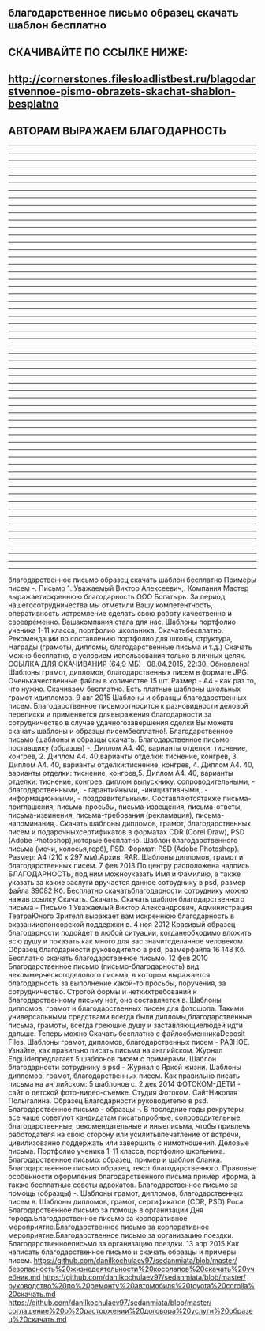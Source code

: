 благодарственное письмо образец скачать шаблон бесплатно
--------------------------------------------------
СКАЧИВАЙТЕ ПО ССЫЛКЕ НИЖЕ:
--------------------------------------------------
http://cornerstones.filesloadlistbest.ru/blagodarstvennoe-pismo-obrazets-skachat-shablon-besplatno
--------------------------------------------------
АВТОРАМ ВЫРАЖАЕМ БЛАГОДАРНОСТЬ
--------------------------------------------------
--------------------------------------------------
--------------------------------------------------
--------------------------------------------------
--------------------------------------------------
--------------------------------------------------
--------------------------------------------------
--------------------------------------------------
--------------------------------------------------
--------------------------------------------------
--------------------------------------------------
--------------------------------------------------
--------------------------------------------------
--------------------------------------------------
--------------------------------------------------
--------------------------------------------------
--------------------------------------------------
--------------------------------------------------
--------------------------------------------------
--------------------------------------------------
--------------------------------------------------
--------------------------------------------------
--------------------------------------------------
--------------------------------------------------
--------------------------------------------------
--------------------------------------------------
--------------------------------------------------
--------------------------------------------------
--------------------------------------------------
--------------------------------------------------
--------------------------------------------------
--------------------------------------------------
--------------------------------------------------
--------------------------------------------------
--------------------------------------------------
--------------------------------------------------
--------------------------------------------------
--------------------------------------------------
--------------------------------------------------
--------------------------------------------------
--------------------------------------------------
--------------------------------------------------
--------------------------------------------------
--------------------------------------------------
--------------------------------------------------
--------------------------------------------------
--------------------------------------------------
--------------------------------------------------
--------------------------------------------------
--------------------------------------------------
--------------------------------------------------
--------------------------------------------------
--------------------------------------------------
--------------------------------------------------
--------------------------------------------------
--------------------------------------------------
--------------------------------------------------
--------------------------------------------------
--------------------------------------------------
благодарственное письмо образец скачать шаблон бесплатно Примеры писем -. Письмо 1. Уважаемый Виктор Алексеевич,. Компания Мастер выражаетискреннюю благодарность ООО Богатырь. За период нашегосотрудничества мы отметили Вашу компетентность, оперативность истремление сделать свою работу качественно и своевременно. Вашакомпания стала для нас. Шаблоны портфолио ученика 1-11 класса, портфолио школьника. Скачатьбесплатно. Рекомендации по составлению портфолио для школы, структура, Награды (грамоты, дипломы, благодарственные письма и т.д.) Скачать можно бесплатно, с условием использования только в личных целях. ССЫЛКА ДЛЯ СКАЧИВАНИЯ (64,9 МБ) , 08.04.2015, 22:30. Обновлено!Шаблоны грамот, дипломов, благодарственных писем в формате JPG. Оченькачественные файлы в количестве 15 шт. Размер - А4 - как раз то, что нужно. Скачиваем бесплатно. Есть платные шаблоны школьных грамот идипломов. 9 авг 2015  Шаблоны и образцы благодарственных писем.  Благодарственное письмоотносится к разновидности деловой переписки и применяется длявыражения благодарности за сотрудничество в случае удачногозавершения сделки  Вы можете скачать шаблоны и образцы писембесплатно!. Благодарственное письмо (шаблоны и образцы скачать. Благодарственное письмо поставщику (образцы) -. Диплом А4. 40, варианты отделки: тиснение, конгрев, 2. Диплом А4. 40,варианты отделки: тиснение, конгрев, 3. Диплом А4. 40, варианты отделки:тиснение, конгрев, 4. Диплом А4. 40, варианты отделки: тиснение, конгрев,5. Диплом А4. 40, варианты отделки: тиснение, конгрев. диплом выпускнику. сопроводительными, - благодарственными,. - гарантийными, -инициативными,. - информационными, - поздравительными. Составляютсятакже письма-приглашения, письма-просьбы, письма-извещения, письма-ответы, письма-извинения, письма-требования (рекламация), письма-напоминания,. Скачать шаблоны дипломов, грамот, благодарственных писем и подарочныхсертификатов в форматах CDR (Corel Draw), PSD (Adobe Photoshop),которые  бесплатно. Шаблон благодарственного письма (мечи, колосья,герб), PSD. Формат: PSD (Adobe Photoshop). Размер: А4 (210 х 297 мм).Архив: RAR. Шаблоны дипломов, грамот и благодарственных писем. 7 фев 2013  По центру расположена надпись БЛАГОДАРНОСТЬ, под ним можноуказать Имя и Фамилию, а также указать за какие заслуги вручается данное сотруднику в psd, размер файла 39082 Кб. Бесплатно скачатьблагодарности сотруднику можно нажав ссылку Скачать. Скачать. Скачать шаблон благодарственного письма -
Письмо 1 Уважаемый Виктор Александрович, Администрация ТеатраЮного Зрителя выражает вам искреннюю благодарность в оказанииспонсорской поддержки в. 4 ноя 2012  Красивый образец благодарности подойдет в любой ситуации, когданеобходимо вложить всю душу и показать как много для вас значитсделанное человеком. Образец благодарности руководителю в psd, размерфайла 16 148 Кб. Бесплатно скачать благодарственное письмо. 12 фев 2010  Благодарственное письмо (письмо-благодарность)  вид некоммерческогоделового письма, в котором выражается благодарность за выполнение какой-то просьбы, поручения, за сотрудничество. Строгой формы и четкихтребований к благодарственному письму нет, оно составляется в. Шаблоны дипломов, грамот и благодарственных писем для фотошопа. Такими универсальными средствами всегда были дипломы,благодарственные письма, грамоты, всегда греющие душу и заставляющиелюдей идти дальше. Теперь можно  Скачать бесплатно с файлообменникаDeposit Files. Шаблоны грамот, дипломов, благодарственных писем - РАЗНОЕ. Узнайте, как правильно писать письма на английском. Журнал Enguideпредлагает 5 шаблонов писем с примерами. Шаблон благодарности сотруднику в psd - Журнал о Яркой жизни. Шаблоны дипломов, грамот, благодарственных писем. Как правильно писать письма на английском: 5 шаблонов с. 2 дек 2014  ФОТОКОМ-ДЕТИ - сайт о детской фото-видео-съемке. Студия Фотоком. СайтНиколая Полыгалина. Образец Благодарности руководителю в psd. Благодарственное письмо - образцы -. В последние годы рекрутеры все чаще советуют кандидатам писатьпробные, сопроводительные, благодарственные, рекомендательные и иныеписьма, чтобы привлечь работодателя на свою сторону или усилитьвпечатление от встречи, цивилизованно поддержать или завершить с нимотношения.
Деловые письма. Портфолио ученика 1-11 класса, портфолио школьника. Благодарственное письмо: образец, пример и шаблон бланка. Благодарственное письмо образец, текст благодарственного. Правовые особенности оформления благодарственного письма пример иформа, а также бесплатные советы адвокатов. Благодарственное письмо за помощь (образцы) -. Шаблоны грамот, дипломов, благодарственных писем в. Шаблоны дипломов, грамот, сертификатов (CDR, PSD)  Роса. Благодарственное письмо за помощь в организации Дня города.Благодарственное письмо за корпоративное мероприятие.Благодарственное письмо за корпоративное мероприятие.Благодарственное письмо за организацию поездки. Благодарственноеписьмо за организацию поездки. 13 апр 2015  Как написать благодарственное письмо и скачать образцы и примеры писем.
https://github.com/danilkochulaev97/sedanmiata/blob/master/безопасность%20жизнедеятельности%20косолапов%20скачать%20учебник.md
https://github.com/danilkochulaev97/sedanmiata/blob/master/руководство%20по%20ремонту%20автомобиля%20toyota%20corolla%20скачать.md
https://github.com/danilkochulaev97/sedanmiata/blob/master/соглашение%20о%20расторжении%20договора%20услуги%20образец%20скачать.md